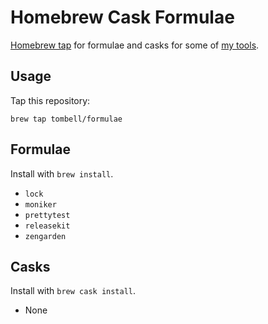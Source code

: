 # Homebrew Cask Formulae

[Homebrew tap][brew-tap] for formulae and casks for some of [my tools][tombell].

## Usage

Tap this repository:

    brew tap tombell/formulae

## Formulae

Install with `brew install`.

- `lock`
- `moniker`
- `prettytest`
- `releasekit`
- `zengarden`

## Casks

Install with `brew cask install`.

- None

[brew-tap]: https://github.com/Homebrew/brew/blob/master/docs/brew-tap.md
[tombell]: https://github.com/tombell
